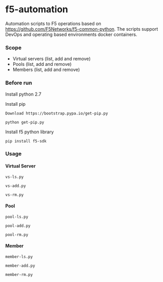 # f5-automation
Automation scripts to F5 operations based on https://github.com/F5Networks/f5-common-python. The scripts support DevOps and operating based environments docker containers.

### Scope

* Virtual servers (list, add and remove)
* Pools (list, add and remove)
* Members (list, add and remove)

### Before run

Install python 2.7 

Install pip

```
Download https://bootstrap.pypa.io/get-pip.py

python get-pip.py
```

Install f5 python library

```
pip install f5-sdk
```

### Usage

#### Virtual Server
```
vs-ls.py 
```

```
vs-add.py 
```

```
vs-rm.py 
```

#### Pool

```
pool-ls.py 
```

```
pool-add.py 
```

```
pool-rm.py 
```

#### Member

```
member-ls.py 
```

```
member-add.py 
```

```
member-rm.py 
```



